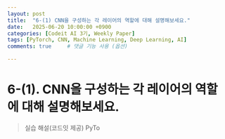 ```yaml
---
layout: post
title:  "6-(1) CNN을 구성하는 각 레이어의 역할에 대해 설명해보세요."
date:   2025-06-20 10:00:00 +0900
categories: [Codeit AI 3기, Weekly Paper]
tags: [PyTorch, CNN, Machine Learning, Deep Learning, AI]
comments: true     # 댓글 기능 사용 (옵션)

---
```



# 6-(1). CNN을 구성하는 각 레이어의 역할에 대해 설명해보세요.




> 실습 해설(코드잇 제공)
PyTo